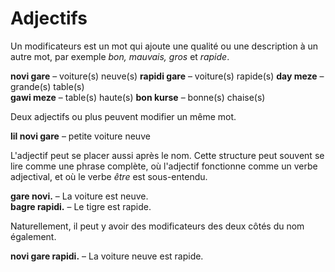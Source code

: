 # Adjectifs

Un modificateurs est un mot qui ajoute une qualité ou une description à un autre mot, par exemple _bon, mauvais, gros_ et _rapide_.

**novi gare** 
– voiture(s) neuve(s)
**rapidi gare** 
– voiture(s) rapide(s)
**day meze** 
– grande(s) table(s)  
**gawi meze** 
– table(s) haute(s) 
**bon kurse** 
– bonne(s) chaise(s)

Deux adjectifs ou plus peuvent modifier un même mot.

**lil novi gare** 
– petite voiture neuve

L'adjectif peut se placer aussi après le nom.
Cette structure peut souvent se lire comme une phrase complète, où l'adjectif fonctionne comme un verbe adjectival, et où le verbe _être_ est sous-entendu.

**gare novi.** 
– La voiture est neuve.  
**bagre rapidi.** 
– Le tigre est rapide.

Naturellement, il peut y avoir des modificateurs des deux côtés du nom également.

**novi gare rapidi.** 
– La voiture neuve est rapide.

